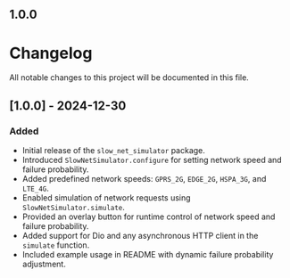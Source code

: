 ## 1.0.0

# Changelog

All notable changes to this project will be documented in this file.

## [1.0.0] - 2024-12-30

### Added

- Initial release of the `slow_net_simulator` package.
- Introduced `SlowNetSimulator.configure` for setting network speed and failure probability.
- Added predefined network speeds: `GPRS_2G`, `EDGE_2G`, `HSPA_3G`, and `LTE_4G`.
- Enabled simulation of network requests using `SlowNetSimulator.simulate`.
- Provided an overlay button for runtime control of network speed and failure probability.
- Added support for Dio and any asynchronous HTTP client in the `simulate` function.
- Included example usage in README with dynamic failure probability adjustment.
